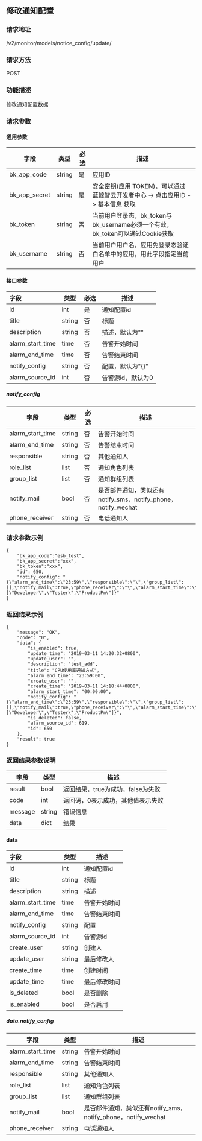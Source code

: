 ## 修改通知配置

### 请求地址

/v2/monitor/models/notice_config/update/

### 请求方法

POST

### 功能描述

修改通知配置数据

### 请求参数

#### 通用参数

| 字段          | 类型   | 必选 | 描述                                                         |
| ------------- | ------ | ---- | ------------------------------------------------------------ |
| bk_app_code   | string | 是   | 应用ID                                                       |
| bk_app_secret | string | 是   | 安全密钥(应用 TOKEN)，可以通过 蓝鲸智云开发者中心 -> 点击应用ID -> 基本信息 获取 |
| bk_token      | string | 否   | 当前用户登录态，bk_token与bk_username必须一个有效，bk_token可以通过Cookie获取 |
| bk_username   | string | 否   | 当前用户用户名，应用免登录态验证白名单中的应用，用此字段指定当前用户 |

#### 接口参数

| 字段             | 类型   | 必选 | 描述              |
| :--------------- | ------ | ---- | ----------------- |
| id               | int    | 是   | 通知配置id        |
| title            | string | 否   | 标题              |
| description      | string | 否   | 描述，默认为""    |
| alarm_start_time | time   | 否   | 告警开始时间      |
| alarm_end_time   | time   | 否   | 告警结束时间      |
| notify_config    | string | 否   | 配置，默认为"{}"  |
| alarm_source_id  | int    | 否   | 告警源id，默认为0 |

##### notify_config

| 字段             | 类型   | 必选 | 描述                                                         |
| ---------------- | ------ | ---- | ------------------------------------------------------------ |
| alarm_start_time | string | 否   | 告警开始时间                                                 |
| alarm_end_time   | string | 否   | 告警结束时间                                                 |
| responsible      | string | 否   | 其他通知人                                                   |
| role_list        | list   | 否   | 通知角色列表                                                 |
| group_list       | list   | 否   | 通知群组列表                                                 |
| notify_mail      | bool   | 否   | 是否邮件通知，类似还有notify_sms，notify_phone，notify_wechat |
| phone_receiver   | string | 否   | 电话通知人                                                   |

### 请求参数示例

```
{
    "bk_app_code":"esb_test",
    "bk_app_secret":"xxx",
    "bk_token":"xxx",
    "id": 650,
    "notify_config": "{\"alarm_end_time\":\"23:59\",\"responsible\":\"\",\"group_list\":[],\"notify_mail\":true,\"phone_receiver\":\"\",\"alarm_start_time\":\"00:00\",\"role_list\":[\"Developer\",\"Tester\",\"ProductPm\"]}"
}
```

### 返回结果示例

```
{
    "message": "OK",
    "code": "0",
    "data": {
        "is_enabled": true,
        "update_time": "2019-03-11 14:20:32+0800",
        "update_user": "",
        "description": "test_add",
        "title": "CPU使用率通知方式",
        "alarm_end_time": "23:59:00",
        "create_user": "",
        "create_time": "2019-03-11 14:18:44+0800",
        "alarm_start_time": "00:00:00",
        "notify_config": "{\"alarm_end_time\":\"23:59\",\"responsible\":\"\",\"group_list\":[],\"notify_mail\":true,\"phone_receiver\":\"\",\"alarm_start_time\":\"00:00\",\"role_list\":[\"Developer\",\"Tester\",\"ProductPm\"]}",
        "is_deleted": false,
        "alarm_source_id": 619,
        "id": 650
    },
    "result": true
}
```

### 返回结果参数说明

| 字段    | 类型   | 描述                              |
| ------- | ------ | --------------------------------- |
| result  | bool   | 返回结果，true为成功，false为失败 |
| code    | int    | 返回码，0表示成功，其他值表示失败 |
| message | string | 错误信息                          |
| data    | dict   | 结果                              |

#### data

| 字段             | 类型   | 描述         |
| :--------------- | ------ | ------------ |
| id               | int    | 通知配置id   |
| title            | string | 标题         |
| description      | string | 描述         |
| alarm_start_time | time   | 告警开始时间 |
| alarm_end_time   | time   | 告警结束时间 |
| notify_config    | string | 配置         |
| alarm_source_id  | int    | 告警源id     |
| create_user      | string | 创建人       |
| update_user      | string | 最后修改人   |
| create_time      | time   | 创建时间     |
| update_time      | time   | 最后修改时间 |
| is_deleted       | bool   | 是否删除     |
| is_enabled       | bool   | 是否启用     |

##### data.notify_config

| 字段             | 类型   | 描述                                                         |
| ---------------- | ------ | ------------------------------------------------------------ |
| alarm_start_time | string | 告警开始时间                                                 |
| alarm_end_time   | string | 告警结束时间                                                 |
| responsible      | string | 其他通知人                                                   |
| role_list        | list   | 通知角色列表                                                 |
| group_list       | list   | 通知群组列表                                                 |
| notify_mail      | bool   | 是否邮件通知，类似还有notify_sms，notify_phone，notify_wechat |
| phone_receiver   | string | 电话通知人                                                   |

